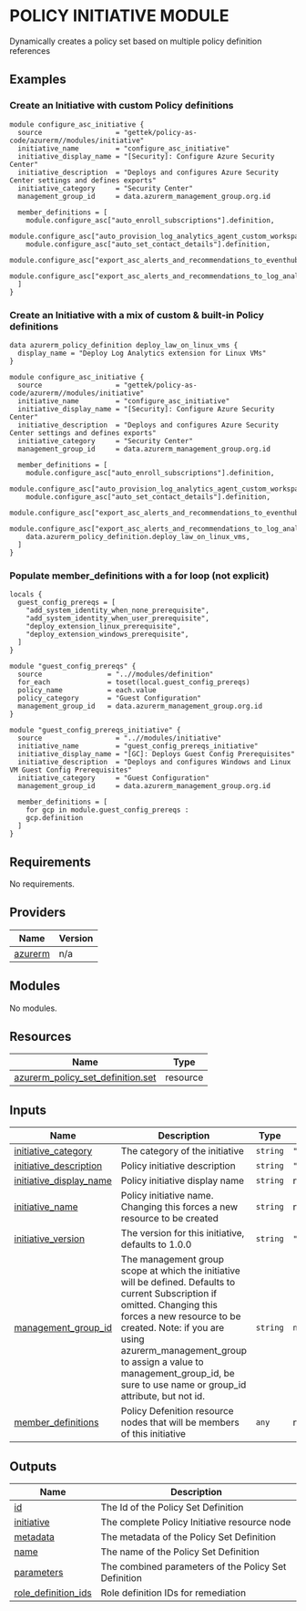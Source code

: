 # POLICY INITIATIVE MODULE

Dynamically creates a policy set based on multiple policy definition references


## Examples

### Create an Initiative with custom Policy definitions

```hcl
module configure_asc_initiative {
  source                  = "gettek/policy-as-code/azurerm//modules/initiative"
  initiative_name         = "configure_asc_initiative"
  initiative_display_name = "[Security]: Configure Azure Security Center"
  initiative_description  = "Deploys and configures Azure Security Center settings and defines exports"
  initiative_category     = "Security Center"
  management_group_id     = data.azurerm_management_group.org.id

  member_definitions = [
    module.configure_asc["auto_enroll_subscriptions"].definition,
    module.configure_asc["auto_provision_log_analytics_agent_custom_workspace"].definition,
    module.configure_asc["auto_set_contact_details"].definition,
    module.configure_asc["export_asc_alerts_and_recommendations_to_eventhub"].definition,
    module.configure_asc["export_asc_alerts_and_recommendations_to_log_analytics"].definition,
  ]
}
```

### Create an Initiative with a mix of custom & built-in Policy definitions

```hcl
data azurerm_policy_definition deploy_law_on_linux_vms {
  display_name = "Deploy Log Analytics extension for Linux VMs"
}

module configure_asc_initiative {
  source                  = "gettek/policy-as-code/azurerm//modules/initiative"
  initiative_name         = "configure_asc_initiative"
  initiative_display_name = "[Security]: Configure Azure Security Center"
  initiative_description  = "Deploys and configures Azure Security Center settings and defines exports"
  initiative_category     = "Security Center"
  management_group_id     = data.azurerm_management_group.org.id

  member_definitions = [
    module.configure_asc["auto_enroll_subscriptions"].definition,
    module.configure_asc["auto_provision_log_analytics_agent_custom_workspace"].definition,
    module.configure_asc["auto_set_contact_details"].definition,
    module.configure_asc["export_asc_alerts_and_recommendations_to_eventhub"].definition,
    module.configure_asc["export_asc_alerts_and_recommendations_to_log_analytics"].definition,
    data.azurerm_policy_definition.deploy_law_on_linux_vms,
  ]
}
```

### Populate member_definitions with a for loop (not explicit)

```hcl
locals {
  guest_config_prereqs = [
    "add_system_identity_when_none_prerequisite",
    "add_system_identity_when_user_prerequisite",
    "deploy_extension_linux_prerequisite",
    "deploy_extension_windows_prerequisite",
  ]
}

module "guest_config_prereqs" {
  source                = "..//modules/definition"
  for_each              = toset(local.guest_config_prereqs)
  policy_name           = each.value
  policy_category       = "Guest Configuration"
  management_group_id   = data.azurerm_management_group.org.id
}

module "guest_config_prereqs_initiative" {
  source                  = "..//modules/initiative"
  initiative_name         = "guest_config_prereqs_initiative"
  initiative_display_name = "[GC]: Deploys Guest Config Prerequisites"
  initiative_description  = "Deploys and configures Windows and Linux VM Guest Config Prerequisites"
  initiative_category     = "Guest Configuration"
  management_group_id     = data.azurerm_management_group.org.id

  member_definitions = [
    for gcp in module.guest_config_prereqs :
    gcp.definition
  ]
}
```


## Requirements

No requirements.

## Providers

| Name | Version |
|------|---------|
| <a name="provider_azurerm"></a> [azurerm](#provider\_azurerm) | n/a |

## Modules

No modules.

## Resources

| Name | Type |
|------|------|
| [azurerm_policy_set_definition.set](https://registry.terraform.io/providers/hashicorp/azurerm/latest/docs/resources/policy_set_definition) | resource |

## Inputs

| Name | Description | Type | Default | Required |
|------|-------------|------|---------|:--------:|
| <a name="input_initiative_category"></a> [initiative\_category](#input\_initiative\_category) | The category of the initiative | `string` | `"General"` | no |
| <a name="input_initiative_description"></a> [initiative\_description](#input\_initiative\_description) | Policy initiative description | `string` | `""` | no |
| <a name="input_initiative_display_name"></a> [initiative\_display\_name](#input\_initiative\_display\_name) | Policy initiative display name | `string` | n/a | yes |
| <a name="input_initiative_name"></a> [initiative\_name](#input\_initiative\_name) | Policy initiative name. Changing this forces a new resource to be created | `string` | n/a | yes |
| <a name="input_initiative_version"></a> [initiative\_version](#input\_initiative\_version) | The version for this initiative, defaults to 1.0.0 | `string` | `"1.0.0"` | no |
| <a name="input_management_group_id"></a> [management\_group\_id](#input\_management\_group\_id) | The management group scope at which the initiative will be defined. Defaults to current Subscription if omitted. Changing this forces a new resource to be created. Note: if you are using azurerm\_management\_group to assign a value to management\_group\_id, be sure to use name or group\_id attribute, but not id. | `string` | `null` | no |
| <a name="input_member_definitions"></a> [member\_definitions](#input\_member\_definitions) | Policy Defenition resource nodes that will be members of this initiative | `any` | n/a | yes |

## Outputs

| Name | Description |
|------|-------------|
| <a name="output_id"></a> [id](#output\_id) | The Id of the Policy Set Definition |
| <a name="output_initiative"></a> [initiative](#output\_initiative) | The complete Policy Initiative resource node |
| <a name="output_metadata"></a> [metadata](#output\_metadata) | The metadata of the Policy Set Definition |
| <a name="output_name"></a> [name](#output\_name) | The name of the Policy Set Definition |
| <a name="output_parameters"></a> [parameters](#output\_parameters) | The combined parameters of the Policy Set Definition |
| <a name="output_role_definition_ids"></a> [role\_definition\_ids](#output\_role\_definition\_ids) | Role definition IDs for remediation |
